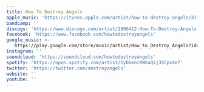 ```yaml
---
title: How To Destroy Angels
apple_music: 'https://itunes.apple.com/artist/how-to-destroy-angels/371164882'
bandcamp: ''
discogs: 'https://www.discogs.com/artist/1806412-How-To-Destroy-Angels'
facebook: 'https://www.facebook.com/howtodestroyangels'
google_music: >-
   https://play.google.com/store/music/artist/How_to_Destroy_Angels?id=A6eqgzfvr3dyw54kyki37o4mfci
instagram: ''
soundcloud: 'https://soundcloud.com/howtodestroyangels'
spotify: 'https://open.spotify.com/artist/1yDbenrXWhaQij3SCpsXe7'
twitter: 'https://twitter.com/destroyangels'
website: ''
youtube: ''
---
```

